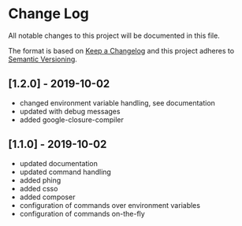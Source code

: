 # Change Log
All notable changes to this project will be documented in this file.

The format is based on [Keep a Changelog](http://keepachangelog.com/)
and this project adheres to [Semantic Versioning](http://semver.org/).


## [1.2.0] - 2019-10-02
- changed environment variable handling, see documentation
- updated with debug messages
- added google-closure-compiler


## [1.1.0] - 2019-10-02
- updated documentation
- updated command handling
- added phing
- added csso
- added composer
- configuration of commands over environment variables
- configuration of commands on-the-fly